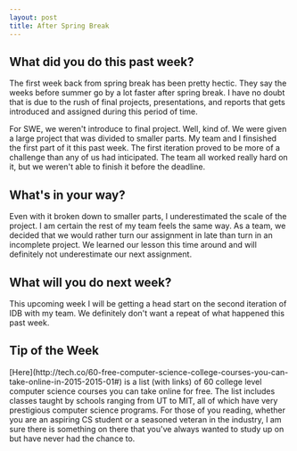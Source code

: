```yaml
---
layout: post
title: After Spring Break
---
```


<h2>What did you do this past week?</h2>
The first week back from spring break has been pretty hectic. They say the weeks before summer go by a lot faster after spring break. I have no doubt that is due to the rush of final projects, presentations, and reports that gets introduced and assigned during this period of time. 

For SWE, we weren't introduce to final project. Well, kind of. We were given a large project that was divided to smaller parts. My team and I finsished the first part of it this past week. The first iteration proved to be more of a challenge than any of us had inticipated. The team all worked really hard on it, but we weren't able to finish it before the deadline. 

<h2>What's in your way?</h2>
Even with it broken down to smaller parts, I underestimated the scale of the project. I am certain the rest of my team feels the same way. As a team, we decided that we would rather turn our assignment in late than turn in an incomplete project. We learned our lesson this time around and will definitely not underestimate our next assignment.

<h2>What will you do next week?</h2>
This upcoming week I will be getting a head start on the second iteration of IDB with my team. We definitely don't want a repeat of what happened this past week.

<h2>Tip of the Week</h2>
[Here](http://tech.co/60-free-computer-science-college-courses-you-can-take-online-in-2015-2015-01#) is a list (with links) of 60 college level computer science courses you can take online for free. The list includes classes taught by schools ranging from UT to MIT, all of which have very prestigious computer science programs. For those of you reading, whether you are an aspiring CS student or a seasoned veteran in the industry, I am sure there is something on there that you've always wanted to study up on but have never had the chance to.

